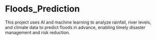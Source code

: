 # Floods_Prediction
This project uses AI and machine learning to analyze rainfall, river levels, and climate data to predict floods in advance, enabling timely disaster management and risk reduction.
